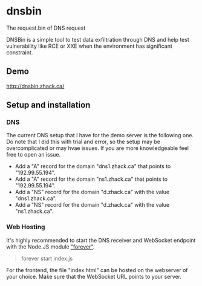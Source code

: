# dnsbin
The request.bin of DNS request

DNSBin is a simple tool to test data exfiltration through DNS and help test vulnerability like RCE or XXE when the environment has significant constraint. 

## Demo

http://dnsbin.zhack.ca/

## Setup and installation

### DNS

The current DNS setup that I have for the demo server is the following one. Do note that I did this with trial and error, so the setup may be overcomplicated or may hvae issues. If you are more knowledgeable feel free to open an issue. 

 - Add a "A" record for the domain "dns1.zhack.ca" that points to "192.99.55.194".
 - Add a "A" record for the domain "ns1.zhack.ca" that points to "192.99.55.194".
 - Add a "NS" record for the domain "d.zhack.ca" with the value "dns1.zhack.ca".
 - Add a "NS" record for the domain "d.zhack.ca" with the value "ns1.zhack.ca". 

### Web Hosting

It's highly recommended to start the DNS receiver and WebSocket endpoint with the Node.JS module ["forever"](https://www.npmjs.com/package/forever).

> forever start index.js

For the frontend, the file "index.html" can be hosted on the webserver of your choice. Make sure that the WebSocket URL points to your server.
